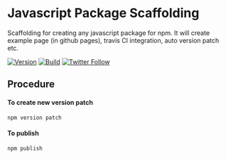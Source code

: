 # Javascript Package Scaffolding

Scaffolding for creating any javascript package for npm. It will create example page (in github pages), travis CI integration, auto version patch etc.

[![Version](https://img.shields.io/npm/v/nepali-datepicker-reactjs?logo=npm)](https://www.npmjs.com/package/nepali-datepicker-reactjs)
[![Build](https://img.shields.io/travis/puncoz-official/nepali-datepicker-reactjs?logo=travis)](https://travis-ci.org/puncoz-official/nepali-datepicker-reactjs)
[![Twitter Follow](https://img.shields.io/twitter/follow/PuncozNepal?label=Follow&style=social)](https://twitter.com/PuncozNepal)

## Procedure

#### To create new version patch
```
npm version patch
```

#### To publish
```
npm publish
```

